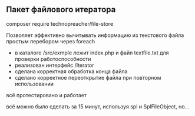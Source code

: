 ## Пакет файлового итератора

composer require technopreacher/file-store

Позволяет эффективно вычитывать информацию из текстового файла простым перебором через foreach

- в каталоге /src/exmple лежит index.php и файл textfile.txt для проверки работоспособности 
- реализован интерфейс /Iterator
- сделана корректная обработка конца файла
- сделано корректное переоткрытие файла при повторном использовании


всё протестировано и работает

всё можно было сделать за 15 минут, используя spl и SplFileObject, но...
